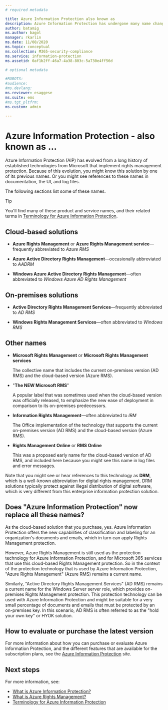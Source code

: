 ```yaml
---
# required metadata

title: Azure Information Protection also known as
description: Azure Information Protection has undergone many name changes, and you might know it as a previous name.
author: batamig
ms.author: bagol
manager: rkarlin
ms.date: 11/08/2020
ms.topic: conceptual
ms.collection: M365-security-compliance
ms.service: information-protection
ms.assetid: 0af1b2ff-46a7-4a38-803c-5a730e4ff56d

# optional metadata

#ROBOTS:
#audience:
#ms.devlang:
ms.reviewer: esaggese
ms.suite: ems
#ms.tgt_pltfrm:
ms.custom: admin

---
```



# Azure Information Protection - also known as ...




Azure Information Protection (AIP) has evolved from a long history of established technologies from Microsoft that implement rights management protection. Because of this evolution, you might know this solution by one of its previous names. Or you might see references to these names in documentation, the UI, and log files. 

The following sections list some of these names.

> [!TIP]
> You'll find many of these product and service names, and their related terms in [Terminology for Azure Information Protection](./terminology.md).

## Cloud-based solutions

- **Azure Rights Management** or **Azure Rights Management service**—frequently abbreviated to *Azure RMS*

- **Azure Active Directory Rights Management**—occasionally abbreviated to *AADRM*

- **Windows Azure Active Directory Rights Management**—often abbreviated to *Windows Azure AD Rights Management*

## On-premises solutions

- **Active Directory Rights Management Services**—frequently abbreviated to *AD RMS*

- **Windows Rights Management Services**—often abbreviated to *Windows RMS*

## Other names

- **Microsoft Rights Management** or **Microsoft Rights Management services**
    
    The collective name that includes the current on-premises version (AD RMS) and the cloud-based version (Azure RMS).

- "**The NEW Microsoft RMS**"
    
    A popular label that was sometimes used when the cloud-based version was officially released, to emphasize the new ease of deployment in comparison to its on-premises predecessors.

- **Information Rights Management**—often abbreviated to *IRM*
    
    The Office implementation of the technology that supports the current on-premises version (AD RMS) and the cloud-based version (Azure RMS). 

- **Rights Management Online** or **RMS Online**
    
    This was a proposed early name for the cloud-based version of AD RMS, and included here because you might see this name in log files and error messages.

Note that you might see or hear references to this technology as **DRM**, which is a well-known abbreviation for digital rights management. DRM solutions typically protect against illegal distribution of digital software, which is very different from this enterprise information protection solution. 

## Does "Azure Information Protection" now replace all these names?

As the cloud-based solution that you purchase, yes. Azure Information Protection offers the new capabilities of classification and labeling for an organization's documents and emails, which in turn can apply Rights Management protection. 

However, Azure Rights Management is still used as the protection technology for Azure Information Protection, and for Microsoft  365 services that use this cloud-based Rights Management protection. So in the context of the protection technology that is used by Azure Information Protection, "Azure Rights Management" (Azure RMS) remains a current name.

Similarly, "Active Directory Rights Management Services" (AD RMS) remains a current name for the Windows Server server role, which provides on-premises Rights Management protection. This protection technology can be used with Azure Information Protection and might be suitable for a very small percentage of documents and emails that must be protected by an on-premises key. In this scenario, AD RMS is often referred to as the "hold your own key" or HYOK solution.

## How to evaluate or purchase the latest version

For more information about how you can purchase or evaluate Azure Information Protection, and the different features that are available for the subscription plans, see the [Azure Information Protection](https://www.microsoft.com/cloud-platform/azure-information-protection) site.

## Next steps

For more information, see:

- [What is Azure Information Protection?](what-is-information-protection.md)
- [What is Azure Rights Management?](what-is-azure-rms.md)
- [Terminology for Azure Information Protection](terminology.md)